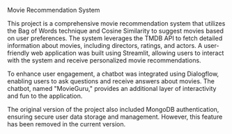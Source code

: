 Movie Recommendation System 

This project is a comprehensive movie recommendation system that utilizes the Bag of Words technique and Cosine Similarity to suggest movies based on user preferences. The system leverages the TMDB API to fetch detailed information about movies, including directors, ratings, and actors. A user-friendly web application was built using Streamlit, allowing users to interact with the system and receive personalized movie recommendations.

To enhance user engagement, a chatbot was integrated using Dialogflow, enabling users to ask questions and receive answers about movies. The chatbot, named "MovieGuru," provides an additional layer of interactivity and fun to the application.

The original version of the project also included MongoDB authentication, ensuring secure user data storage and management. However, this feature has been removed in the current version. 

